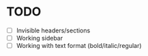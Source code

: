 # TODO

- [ ] Invisible headers/sections
- [ ] Working sidebar
- [ ] Working with text format (bold/italic/regular)